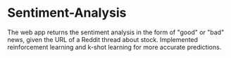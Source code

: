 # Sentiment-Analysis
The web app returns the sentiment analysis in the form of "good" or "bad" news, given the URL of a Reddit thread about stock. Implemented reinforcement learning and k-shot learning for more accurate predictions.
